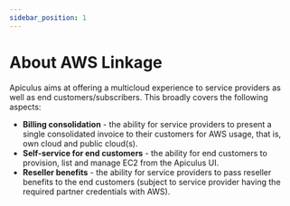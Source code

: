 ```yaml
---
sidebar_position: 1
---
```

# About AWS Linkage

Apiculus aims at offering a multicloud experience to service providers as well as end customers/subscribers. This broadly covers the following aspects:

- **Billing consolidation** - the ability for service providers to present a single consolidated invoice to their customers for AWS usage, that is, own cloud and public cloud(s).
- **Self-service for end customers** - the ability for end customers to provision, list and manage EC2 from the Apiculus UI.
- **Reseller benefits** - the ability for service providers to pass reseller benefits to the end customers (subject to service provider having the required partner credentials with AWS).